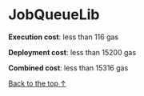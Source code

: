 # JobQueueLib


**Execution cost**: less than 116 gas

**Deployment cost**: less than 15200 gas

**Combined cost**: less than 15316 gas





[Back to the top ↑](#jobqueuelib)
